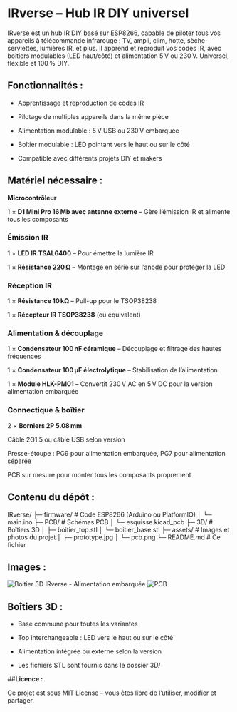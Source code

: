 # IRverse – Hub IR DIY universel

IRverse est un hub IR DIY basé sur ESP8266, capable de piloter tous vos appareils à télécommande infrarouge : TV, ampli, clim, hotte, sèche-serviettes, lumières IR, et plus.
Il apprend et reproduit vos codes IR, avec boîtiers modulables (LED haut/côté) et alimentation 5 V ou 230 V. Universel, flexible et 100 % DIY.

## **Fonctionnalités :**

- Apprentissage et reproduction de codes IR

- Pilotage de multiples appareils dans la même pièce

- Alimentation modulable : 5 V USB ou 230 V embarquée

- Boîtier modulable : LED pointant vers le haut ou sur le côté

- Compatible avec différents projets DIY et makers

## **Matériel nécessaire :**
**Microcontrôleur**

1 × **D1 Mini Pro 16 Mb avec antenne externe** – Gère l’émission IR et alimente tous les composants

### **Émission IR**

1 × **LED IR TSAL6400** – Pour émettre la lumière IR

1 × **Résistance 220 Ω** – Montage en série sur l’anode pour protéger la LED

### **Réception IR**

1 × **Résistance 10 kΩ** – Pull-up pour le TSOP38238

1 × **Récepteur IR TSOP38238** (ou équivalent)

### **Alimentation & découplage**

1 × **Condensateur 100 nF céramique** – Découplage et filtrage des hautes fréquences

1 × **Condensateur 100 µF électrolytique** – Stabilisation de l’alimentation

1 × **Module HLK-PM01** – Convertit 230 V AC en 5 V DC pour la version alimentation embarquée

### **Connectique & boîtier**

2 × **Borniers 2P 5.08 mm**

Câble 2G1.5 ou câble USB selon version

Presse-étoupe : PG9 pour alimentation embarquée, PG7 pour alimentation séparée

PCB sur mesure pour monter tous les composants proprement

## **Contenu du dépôt :**
IRverse/
 ├─ firmware/           # Code ESP8266 (Arduino ou PlatformIO)
 │   └─ main.ino
 ├─ PCB/                # Schémas PCB
 │   └─ esquisse.kicad_pcb
 ├─ 3D/                 # Boîtiers 3D
 │   ├─ boitier_top.stl
 │   └─ boitier_base.stl
 ├─ assets/             # Images et photos du projet
 │   ├─ prototype.jpg
 │   └─ pcb.png
 └─ README.md           # Ce fichier
 
## **Images :**


![Boitier 3D IRverse - Alimentation embarquée](Boitier%203D%20IRverse%20-%20Alimentation%20embarquee.png)
![PCB](pcb.png)




## **Boîtiers 3D :**

- Base commune pour toutes les variantes

- Top interchangeable : LED vers le haut ou sur le côté

- Alimentation intégrée ou externe selon la version

- Les fichiers STL sont fournis dans le dossier 3D/

##**Licence :**

Ce projet est sous MIT License – vous êtes libre de l’utiliser, modifier et partager.
